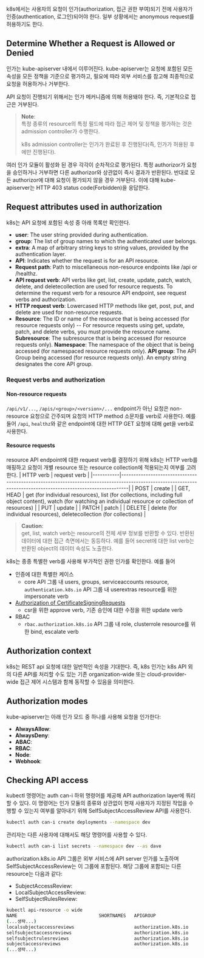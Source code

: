 k8s에서는 사용자의 요청이 인가(authorization, 접근 권한 부여)되기 전에 사용자가 인증(authentication, 로그인)되어야 한다. 일부 상황에서는 anonymous request를 허용하기도 한다.

## Determine Whether a Request is Allowed or Denied
인가는 kube-apiserver 내에서 이루어진다. kube-apiserver는 요청에 포함된 모든 속성을 모든 정책을 기준으로 평가하고, 필요에 따라 외부 서비스를 참고해 최종적으로 요청을 허용하거나 거부한다.

API 요청이 진행되기 위해서는 인가 메커니즘에 의해 허용돼야 한다. 즉, 기본적으로 접근은 거부된다.

> **Note**:  
> 특정 종류의 resource의 특정 필드에 따라 접근 제어 및 정책을 평가하는 것은 admission controller가 수행한다.
>
> k8s admission controller는 인가가 완료된 후 진행된다(즉, 인가가 허용된 후에만 진행된다).

여러 인가 모듈이 활성화 된 경우 각각이 순차적으로 평가된다. 특정 authorizor가 요청을 승인하거나 거부하면 다른 authorizor와 상관없이 즉시 결과가 반환된다. 반대로 모든 authorizor에 대해 요청이 평가되지 않을 경우 거부된다. 이에 대해 kube-apiserver는 HTTP 403 status code(Forbidden)을 응답한다.

## Request attributes used in authorization
k8s는 API 요청에 포함된 속성 중 아래 목록만 확인한다.
- **user**: The user string provided during authentication.
- **group**: The list of group names to which the authenticated user belongs.
- **extra**: A map of arbitrary string keys to string values, provided by the authentication layer.
- **API**: Indicates whether the request is for an API resource.
- **Request path**: Path to miscellaneous non-resource endpoints like /api or /healthz.
- **API request verb**: API verbs like get, list, create, update, patch, watch, delete, and deletecollection are used for resource requests. To determine the request verb for a resource API endpoint, see request verbs and authorization.
- **HTTP request verb**: Lowercased HTTP methods like get, post, put, and delete are used for non-resource requests.
- **Resource**: The ID or name of the resource that is being accessed (for resource requests only) -- For resource requests using get, update, patch, and delete verbs, you must provide the resource name.
**Subresource**: The subresource that is being accessed (for resource requests only).
**Namespace**: The namespace of the object that is being accessed (for namespaced resource requests only).
**API group**: The API Group being accessed (for resource requests only). An empty string designates the core API group.

### Request verbs and authorization
#### Non-resource requests
`/api/v1/...`, `/apis/<group>/<version>/...` endpoint가 아닌 요청은 non-resource 요청으로 간주되며 요청의 HTTP method 소문자를 verb로 사용한다. 예를 들어 `/api`, `healthz`와 같은 endpoint에 대한 HTTP GET 요청에 대해 get을 verb로 사용한다.

#### Resource requests
resource API endpoint에 대한 request verb를 결정하기 위해 k8s는 HTTP verb를 매핑하고 요청이 개별 resource 또는 resource collection에 적용되는지 여부를 고려한다.
| HTTP verb | request verb                                                                                                                                                  |
|-----------|---------------------------------------------------------------------------------------------------------------------------------------------------------------|
| POST      | create                                                                                                                                                        |
| GET, HEAD | get (for individual resources), list (for collections, including full object content), watch (for watching an individual resource or collection of resources) |
| PUT       | update                                                                                                                                                        |
| PATCH     | patch                                                                                                                                                         |
| DELETE    | delete (for individual resources), deletecollection (for collections)                                                                                         |

> **Caution**:  
> get, list, watch verb는 resource의 전체 세부 정보를 반환할 수 있다. 반환된 데이터에 대한 접근 측면에서는 동등하다. 예를 들어 secret에 대한 list verb는 반환된 object의 데이터 속성도 노출한다.

k8s는 종종 특별한 verb를 사용해 부가적인 권한 인가를 확인한다. 예를 들어
- 인증에 대한 특별한 케이스
    - core API 그룹 내 users, groups, serviceaccounts resource, `authentication.k8s.io` API 그룹 내 userextras resource를 위한 impersonate verb
- [Authorization of CertificateSigningRequests](https://kubernetes.io/docs/reference/access-authn-authz/certificate-signing-requests/#authorization)
    - csr을 위한 approve verb, 기존 승인에 대한 수정을 위한 update verb
- RBAC
    - `rbac.authorization.k8s.io` API 그룹 내 role, clusterrole resource를 위한 bind, escalate verb

## Authorization context
k8s는 REST api 요청에 대한 일반적인 속성을 기대한다. 즉, k8s 인가는 k8s API 외의 다른 API를 처리할 수도 있는 기존 organization-wide 또는 cloud-provider-wide 접근 제어 시스템과 함께 동작할 수 있음을 의미한다.

## Authorization modes
kube-apiserver는 아래 인가 모드 중 하나를 사용해 요청을 인가한다:
- **AlwaysAllow**:
- **AlwaysDeny**:
- **ABAC**:
- **RBAC**:
- **Node**:
- **Webhook**:

## Checking API access
kubectl 명령어는 auth can-i 하위 명령어를 제공해 API authorization layer에 쿼리할 수 있다. 이 명령어는 인가 모듈의 종류와 상관없이 현재 사용자가 지정된 작업을 수행할 수 있는지 여부를 알아내기 위해 SelfSubjectAccessReview API를 사용한다.

``` bash
kubectl auth can-i create deployments --namespace dev
```

관리자는 다른 사용자에 대해서도 해당 명령어를 사용할 수 있다.

``` bash
kubectl auth can-i list secrets --namespace dev --as dave
```

authorization.k8s.io API 그룹은 외부 서비스에 API server 인가를 노출하며 SelfSubjectAccessReview는 이 그룹에 포함된다. 해당 그룹에 포함되는 다른 resource는 다음과 같다:

- SubjectAccessReview:
- LocalSubjectAccessReview:
- SelfSubjectRulesReview:

``` bash
kubectl api-resource -o wide
NAME                              SHORTNAMES   APIGROUP                       NAMESPACED   KIND                             VERBS
(...생략...)
localsubjectaccessreviews                      authorization.k8s.io           true         LocalSubjectAccessReview         [create]
selfsubjectaccessreviews                       authorization.k8s.io           false        SelfSubjectAccessReview          [create]
selfsubjectrulesreviews                        authorization.k8s.io           false        SelfSubjectRulesReview           [create]
subjectaccessreviews                           authorization.k8s.io           false        SubjectAccessReview              [create]
(...생략...)
```